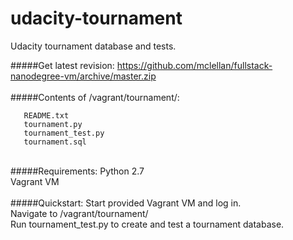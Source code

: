 # udacity-tournament
Udacity tournament database and tests.

#####Get latest revision:
  https://github.com/mclellan/fullstack-nanodegree-vm/archive/master.zip
<br><br>
#####Contents of /vagrant/tournament/:
```
   README.txt
   tournament.py
   tournament_test.py
   tournament.sql
```
<br>
#####Requirements:
  Python 2.7<br>
  Vagrant VM
<br><br>
#####Quickstart:
Start provided Vagrant VM and log in.<br>
Navigate to /vagrant/tournament/<br>
Run tournament_test.py to create and test a tournament database.
